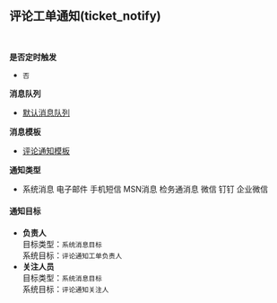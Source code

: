 ## 评论工单通知(ticket_notify) <!-- {docsify-ignore-all} -->



<br>
<p class="panel-title"><b>是否定时触发</b></p>

* `否`

<p class="panel-title"><b>消息队列</b></p>

* [默认消息队列](index/notify_index)

<p class="panel-title"><b>消息模板</b></p>

* [评论通知模板](index/notify_index?id=comment)

<p class="panel-title"><b>通知类型</b></p>

* <i class="fa fa-check-square"/></i> 系统消息 <i class="fa fa-square"/></i> 电子邮件 <i class="fa fa-square"/></i> 手机短信 <i class="fa fa-square"/></i> MSN消息 <i class="fa fa-square"/></i> 检务通消息 <i class="fa fa-square"/></i> 微信 <i class="fa fa-square"/></i> 钉钉 <i class="fa fa-square"/></i> 企业微信

#### 通知目标

* **负责人**<br>
  目标类型：`系统消息目标`<br>
  系统目标：`评论通知工单负责人`
* **关注人员**<br>
  目标类型：`系统消息目标`<br>
  系统目标：`评论通知关注人`
